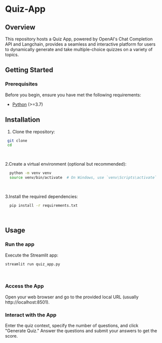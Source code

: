 # Quiz-App
## Overview

This repository hosts a Quiz App, powered by OpenAI's Chat Completion API and Langchain, provides a seamless and interactive platform for users to dynamically generate and take multiple-choice quizzes on a variety of topics.

## Getting Started

### Prerequisites

Before you begin, ensure you have met the following requirements:

- [Python](https://www.python.org/downloads/) (>=3.7)

## Installation

  1. Clone the repository:

   ```bash
    git clone 
    cd 
   ```
<br />

  2.Create a virtual environment (optional but recommended):
  ```bash
    python -m venv venv
    source venv/bin/activate  # On Windows, use `venv\Scripts\activate`
  ```
<br />

  3.Install the required dependencies:
  ```bash
    pip install -r requirements.txt
  ```
<br />

## Usage


### Run the app

Execute the Streamlit app:
   ```bash
streamlit run quiz_app.py
   ```
<br />



### Access the App
 Open your web browser and go to the provided local URL (usually http://localhost:8501).
<br />



### Interact with the App
Enter the quiz context, specify the number of questions, and click "Generate Quiz."
Answer the questions and submit your answers to get the score.
  <br />

